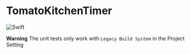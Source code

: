 # TomatoKitchenTimer

![Swift](https://github.com/mebusw/TomatoKitchenTimer/workflows/Swift/badge.svg)

**Warning** The unit tests only work with `Legacy Build System` in the Project Setting
